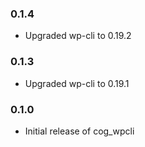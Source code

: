 ### 0.1.4

- Upgraded wp-cli to 0.19.2

### 0.1.3

- Upgraded wp-cli to 0.19.1

### 0.1.0

- Initial release of cog_wpcli
